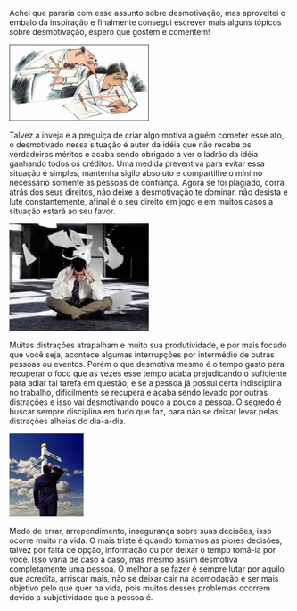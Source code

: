 Achei que pararia com esse assunto sobre desmotivação, mas aproveitei o embalo da inspiração e finalmente consegui escrever mais alguns tópicos sobre desmotivação, espero que gostem e comentem!

![Ser plagiado](../images/plagio.jpg)

Talvez a inveja e a preguiça de criar algo motiva alguém cometer esse ato, o desmotivado nessa situação é autor da idéia que não recebe os verdadeiros méritos e acaba sendo obrigado a ver o ladrão da idéia ganhando todos os créditos. Uma medida preventiva para evitar essa situação é simples, mantenha sigilo absoluto e compartilhe o mínimo necessário somente as pessoas de confiança. Agora se foi plagiado, corra atrás dos seus direitos, não deixe a desmotivação te dominar, não desista e lute constantemente, afinal é o seu direito em jogo e em muitos casos a situação estará ao seu favor.

![Perda de foco](../images/perda-de-foco.jpg)

Muitas distrações atrapalham e muito sua produtividade, e por mais focado que você seja, acontece algumas interrupções por intermédio de outras pessoas ou eventos. Porém o que desmotiva mesmo é o tempo gasto para recuperar o foco que as vezes esse tempo acaba prejudicando o suficiente para adiar tal tarefa em questão, e se a pessoa já possui certa indisciplina no trabalho, dificilmente se recupera e acaba sendo levado por outras distrações e isso vai desmotivando pouco a pouco a pessoa. O segredo é buscar sempre disciplina em tudo que faz, para não se deixar levar pelas distrações alheias do dia-a-dia.

![Caminhos errados](../images/caminhos-errados.jpg)

Medo de errar, arrependimento, insegurança sobre suas decisões, isso ocorre muito na vida. O mais triste é quando tomamos as piores decisões, talvez por falta de opção, informação ou por deixar o tempo tomá-la por você. Isso varia de caso a caso, mas mesmo assim desmotiva completamente uma pessoa. O melhor a se fazer é sempre lutar por aquilo que acredita, arriscar mais, não se deixar cair na acomodação e ser mais objetivo pelo que quer na vida, pois muitos desses problemas ocorrem devido a subjetividade que a pessoa é.